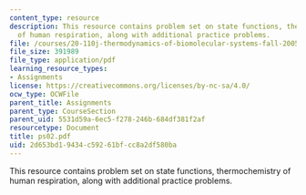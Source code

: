 ```yaml
---
content_type: resource
description: This resource contains problem set on state functions, thermochemistry
  of human respiration, along with additional practice problems.
file: /courses/20-110j-thermodynamics-of-biomolecular-systems-fall-2005/2d653bd19434c59261bfcc8a2df580ba_ps02.pdf
file_size: 391989
file_type: application/pdf
learning_resource_types:
- Assignments
license: https://creativecommons.org/licenses/by-nc-sa/4.0/
ocw_type: OCWFile
parent_title: Assignments
parent_type: CourseSection
parent_uid: 5531d59a-6ec5-f278-246b-684df381f2af
resourcetype: Document
title: ps02.pdf
uid: 2d653bd1-9434-c592-61bf-cc8a2df580ba
---
```

This resource contains problem set on state functions, thermochemistry of human respiration, along with additional practice problems.